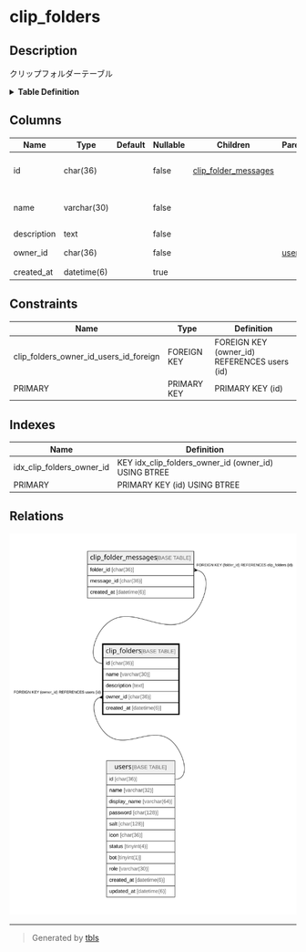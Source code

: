 # clip_folders

## Description

クリップフォルダーテーブル

<details>
<summary><strong>Table Definition</strong></summary>

```sql
CREATE TABLE `clip_folders` (
  `id` char(36) NOT NULL,
  `name` varchar(30) NOT NULL,
  `description` text NOT NULL,
  `owner_id` char(36) NOT NULL,
  `created_at` datetime(6) DEFAULT NULL,
  PRIMARY KEY (`id`),
  KEY `idx_clip_folders_owner_id` (`owner_id`),
  CONSTRAINT `clip_folders_owner_id_users_id_foreign` FOREIGN KEY (`owner_id`) REFERENCES `users` (`id`) ON DELETE CASCADE ON UPDATE CASCADE
) ENGINE=InnoDB DEFAULT CHARSET=utf8mb4
```

</details>

## Columns

| Name | Type | Default | Nullable | Children | Parents | Comment |
| ---- | ---- | ------- | -------- | -------- | ------- | ------- |
| id | char(36) |  | false | [clip_folder_messages](clip_folder_messages.md) |  | クリップフォルダーID |
| name | varchar(30) |  | false |  |  | クリップフォルダー名 |
| description | text |  | false |  |  | 説明 |
| owner_id | char(36) |  | false |  | [users](users.md) | 所有者のUUID |
| created_at | datetime(6) |  | true |  |  | 作成日時 |

## Constraints

| Name | Type | Definition |
| ---- | ---- | ---------- |
| clip_folders_owner_id_users_id_foreign | FOREIGN KEY | FOREIGN KEY (owner_id) REFERENCES users (id) |
| PRIMARY | PRIMARY KEY | PRIMARY KEY (id) |

## Indexes

| Name | Definition |
| ---- | ---------- |
| idx_clip_folders_owner_id | KEY idx_clip_folders_owner_id (owner_id) USING BTREE |
| PRIMARY | PRIMARY KEY (id) USING BTREE |

## Relations

![er](clip_folders.svg)

---

> Generated by [tbls](https://github.com/k1LoW/tbls)
